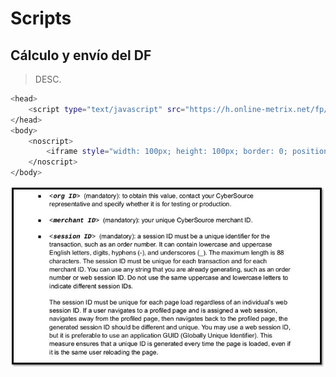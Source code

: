 # Scripts
## Cálculo y envío del DF

> DESC.
```bash
<head>
    <script type="text/javascript" src="https://h.online-metrix.net/fp/tags.js?org_id=<org ID>&session_id=<merchant ID><session ID>"></script>
</head>
<body>
    <noscript>
        <iframe style="width: 100px; height: 100px; border: 0; position:absolute; top: -5000px;" src="https://h.online-metrix.net/fp/tags?org_id=<org ID>&session_id=<merchant ID><session ID>"></iframe>
    </noscript>
</body>
```

![webhooks](images/script-calculo-envio.png)

